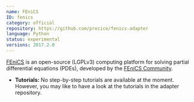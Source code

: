 ```yaml
---
name: FEniCS
ID: fenics
category: official
repository: https://github.com/precice/fenics-adapter
language: Python
status: experimental
versions: 2017.2.0
---
```


[FEniCS](https://fenicsproject.org/) is an open-source (LGPLv3) computing platform for solving partial differential equations (PDEs), developed by the [FEniCS Community](https://fenicsproject.org/community/).

* **Tutorials:** No step-by-step tutorials are available at the moment. However,
you may like to have a look at the tutorials in the adapter repository.

